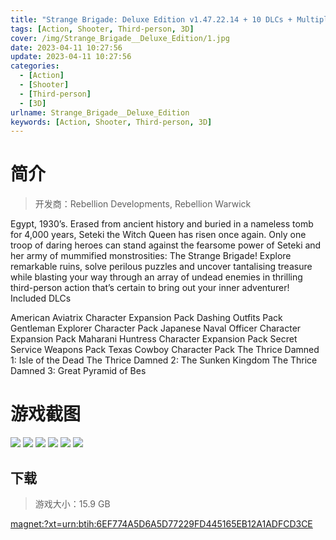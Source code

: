 ```yaml
---
title: "Strange Brigade: Deluxe Edition v1.47.22.14 + 10 DLCs + Multiplayer"
tags: [Action, Shooter, Third-person, 3D]
cover: /img/Strange_Brigade__Deluxe_Edition/1.jpg
date: 2023-04-11 10:27:56
update: 2023-04-11 10:27:56
categories: 
  - [Action]
  - [Shooter]
  - [Third-person]
  - [3D]
urlname: Strange_Brigade__Deluxe_Edition
keywords: [Action, Shooter, Third-person, 3D]
---
```

# 简介

> 开发商：Rebellion Developments, Rebellion Warwick

Egypt, 1930’s. Erased from ancient history and buried in a nameless tomb for 4,000 years, Seteki the Witch Queen has risen once again.
Only one troop of daring heroes can stand against the fearsome power of Seteki and her army of mummified monstrosities: The Strange Brigade!
Explore remarkable ruins, solve perilous puzzles and uncover tantalising treasure while blasting your way through an array of undead enemies in thrilling third-person action that’s certain to bring out your inner adventurer!
Included DLCs

American Aviatrix Character Expansion Pack
Dashing Outfits Pack
Gentleman Explorer Character Pack
Japanese Naval Officer Character Expansion Pack
Maharani Huntress Character Expansion Pack
Secret Service Weapons Pack
Texas Cowboy Character Pack
The Thrice Damned 1: Isle of the Dead
The Thrice Damned 2: The Sunken Kingdom
The Thrice Damned 3: Great Pyramid of Bes

# 游戏截图

![](/img/Strange_Brigade__Deluxe_Edition/2.jpg)
![](/img/Strange_Brigade__Deluxe_Edition/3.jpg)
![](/img/Strange_Brigade__Deluxe_Edition/4.jpg)
![](/img/Strange_Brigade__Deluxe_Edition/5.jpg)
![](/img/Strange_Brigade__Deluxe_Edition/6.jpg)
![](/img/Strange_Brigade__Deluxe_Edition/7.jpg)


## 下载

> 游戏大小：15.9 GB

[magnet:?xt=urn:btih:6EF774A5D6A5D77229FD445165EB12A1ADFCD3CE](magnet:?xt=urn:btih:6EF774A5D6A5D77229FD445165EB12A1ADFCD3CE)